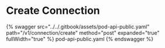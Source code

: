 # Create Connection

{% swagger src="../../.gitbook/assets/pod-api-public.yaml" path="/v1/connection/create" method="post" expanded="true" fullWidth="true" %} pod-api-public.yaml {% endswagger %}
